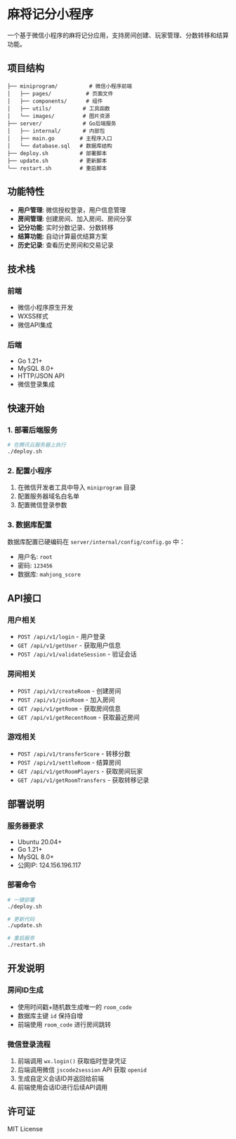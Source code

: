 # 麻将记分小程序

一个基于微信小程序的麻将记分应用，支持房间创建、玩家管理、分数转移和结算功能。

## 项目结构

```
├── miniprogram/          # 微信小程序前端
│   ├── pages/           # 页面文件
│   ├── components/      # 组件
│   ├── utils/          # 工具函数
│   └── images/         # 图片资源
├── server/             # Go后端服务
│   ├── internal/       # 内部包
│   ├── main.go        # 主程序入口
│   └── database.sql   # 数据库结构
├── deploy.sh          # 部署脚本
├── update.sh          # 更新脚本
└── restart.sh         # 重启脚本
```

## 功能特性

- **用户管理**: 微信授权登录，用户信息管理
- **房间管理**: 创建房间、加入房间、房间分享
- **记分功能**: 实时分数记录、分数转移
- **结算功能**: 自动计算最优结算方案
- **历史记录**: 查看历史房间和交易记录

## 技术栈

### 前端
- 微信小程序原生开发
- WXSS样式
- 微信API集成

### 后端
- Go 1.21+
- MySQL 8.0+
- HTTP/JSON API
- 微信登录集成

## 快速开始

### 1. 部署后端服务

```bash
# 在腾讯云服务器上执行
./deploy.sh
```

### 2. 配置小程序

1. 在微信开发者工具中导入 `miniprogram` 目录
2. 配置服务器域名白名单
3. 配置微信登录参数

### 3. 数据库配置

数据库配置已硬编码在 `server/internal/config/config.go` 中：
- 用户名: `root`
- 密码: `123456`
- 数据库: `mahjong_score`

## API接口

### 用户相关
- `POST /api/v1/login` - 用户登录
- `GET /api/v1/getUser` - 获取用户信息
- `POST /api/v1/validateSession` - 验证会话

### 房间相关
- `POST /api/v1/createRoom` - 创建房间
- `POST /api/v1/joinRoom` - 加入房间
- `GET /api/v1/getRoom` - 获取房间信息
- `GET /api/v1/getRecentRoom` - 获取最近房间

### 游戏相关
- `POST /api/v1/transferScore` - 转移分数
- `POST /api/v1/settleRoom` - 结算房间
- `GET /api/v1/getRoomPlayers` - 获取房间玩家
- `GET /api/v1/getRoomTransfers` - 获取转移记录

## 部署说明

### 服务器要求
- Ubuntu 20.04+
- Go 1.21+
- MySQL 8.0+
- 公网IP: 124.156.196.117

### 部署命令
```bash
# 一键部署
./deploy.sh

# 更新代码
./update.sh

# 重启服务
./restart.sh
```

## 开发说明

### 房间ID生成
- 使用时间戳+随机数生成唯一的 `room_code`
- 数据库主键 `id` 保持自增
- 前端使用 `room_code` 进行房间跳转

### 微信登录流程
1. 前端调用 `wx.login()` 获取临时登录凭证
2. 后端调用微信 `jscode2session` API 获取 `openid`
3. 生成自定义会话ID并返回给前端
4. 前端使用会话ID进行后续API调用

## 许可证

MIT License